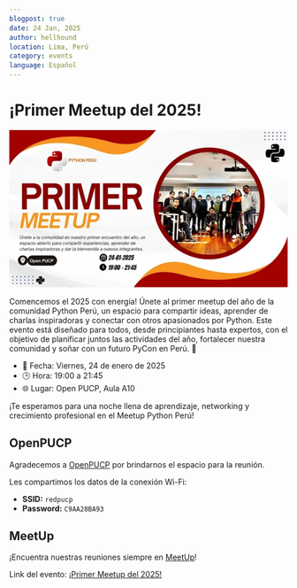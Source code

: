 ```yaml
---
blogpost: true
date: 24 Jan, 2025
author: hellhound
location: Lima, Perú
category: events
language: Español
---
```


# ¡Primer Meetup del 2025!

![Imagen del Meetup de Python Perú](/_static/images/events/2025-01-24-primer-meetup.webp)

Comencemos el 2025 con energía! Únete al primer meetup del año de la comunidad
Python Perú, un espacio para compartir ideas, aprender de charlas inspiradoras y
conectar con otros apasionados por Python. Este evento está diseñado para todos,
desde principiantes hasta expertos, con el objetivo de planificar juntos las
actividades del año, fortalecer nuestra comunidad y soñar con un futuro PyCon en
Perú. 🌟

* 📅 Fecha: Viernes, 24 de enero de 2025
* 🕒 Hora: 19:00 a 21:45
* 🌐 Lugar: Open PUCP, Aula A10

¡Te esperamos para una noche llena de aprendizaje, networking y crecimiento
profesional en el Meetup Python Perú!

## OpenPUCP

Agradecemos a [OpenPUCP](https://open.pucp.edu.pe/) por brindarnos el espacio para la reunión.

Les compartimos los datos de la conexión Wi-Fi:

* **SSID:** `redpucp`
* **Password:** `C9AA28BA93`

## MeetUp

¡Encuentra nuestras reuniones siempre en [MeetUp](https://www.meetup.com/pythonperu/)!

Link del evento: [¡Primer Meetup del 2025!](https://www.meetup.com/pythonperu/events/305791555/)
